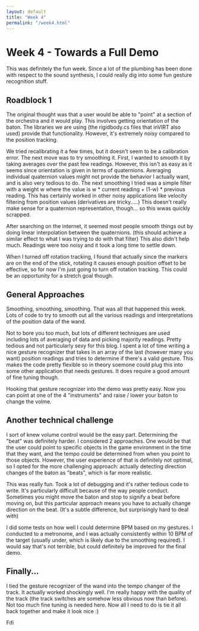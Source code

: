 ```yaml
---
layout: default
title: "Week 4"
permalink: "/week4.html"
---
```


Week 4 - Towards a Full Demo
====================

This was definitely the fun week. Since a lot of the plumbing has been done with respect
to the sound synthesis, I could really dig into some fun gesture recognition stuff. 

Roadblock 1
-----------
The original thought was that a user would be able to "point" at a section of the 
orchestra and it would play. This involves getting orientation of the baton. 
The libraries we are using (the rigidbody.cs files that inVIRT also used) provide
that functionality. However, it's extremely noisy compared to the position tracking.

We tried recalibrating it a few times, but it doesn't seem to be a calibration error. 
The next move was to try smoothing it. First, I wanted to smooth it by taking averages 
over the past few readings. However, this isn't as easy as it seems since orientation
is given in terms of quaternions. Averaging individual quaternion values might not provide 
the behavior I actually want, and is also very tedious to do. The next smoothing I tried was
a simple filter with a weight w where the value is w * current reading + (1-w) * previous reading. 
This has certainly worked in other noisy applications like velocity filtering from 
position values (derivatives are tricky.....)
This doesn't really make sense for a quaternion representation, though... so this wwas quickly scrapped.  

After searching on the internet, it seemed most people smooth things out by doing linear 
interpolation between the quaternions. (this should achieve a similar effect to what
I was trying to do with that filter) 
This also didn't help much. Readings were too noisy and it took a long time to settle down. 

When I turned off rotation tracking, I found that actually since the markers are on the end of the stick, rotating it 
causes enough position offset to be effective, so for now I'm just going to turn off 
rotation tracking. This could be an opportunity for a stretch goal though.

General Approaches
------------------
Smoothing, smoothing, smoothing. That was all that happened this week. Lots of code to try to 
smooth out all the various readings and interpretations of the position data of the wand. 

Not to bore you too much, but lots of different techniques are used including lots of averaging 
of data and picking majority readings. Pretty tedious and not particularly sexy for this blog. 
I spent a lot of time writing a nice gesture recognizer that takes in an array of the last 
(however many you want) position readings and tries to determine if there's a valid gesture. 
This makes the code pretty flexible so in theory soemone could plug this into some other application
that needs gestures. It does require a good amount of fine tuning though. 

Hooking that gesture recognizer into the demo was pretty easy. Now you can point at one of the 
4 "instruments" and raise / lower your baton to change the volme. 

Another technical challenge
---------------------------
I sort of knew volume control would be the easy part. Determining the "beat" was definitely harder. 
I considered 2 approaches. One would be that the user could point to specific objects in the game
environment in the time that they want, and the tempo could be determined from when you point to 
those objects. However, the user experience of that is definitely not optimal, so I opted for the 
more challenging approach: actually detecting direction changes of the baton as "beats", which is far 
more realistic. 

This was really fun. Took a lot of debugging and it's rather tedious code to write. 
It's particularly difficult because of the way people conduct. Sometimes you might
move the baton and stop to signify a beat before moving on, but this particular approach
means you have to actually change direction on the beat. (It's a subtle difference, but 
surprisingly hard to deal with)

I did some tests on how well I could determine BPM based on my gestures. I conducted to a metronome, 
and I was actually consistently within 10 BPM of the target (usually under, which is likely due
to the smoothing required). I would say that's not terrible, but could definitely be improved for 
the final demo. 

Finally...
----------
I tied the gesture recognizer of the wand into the tempo changer of the 
track. It actually worked shockingly well. I'm really happy with the 
quality of the track (the track switches are somehow less obvious now than before). 
Not too much fine tuning is needed here. Now all I need to do is tie it all back together
and make it look nice :) 

Fifi
